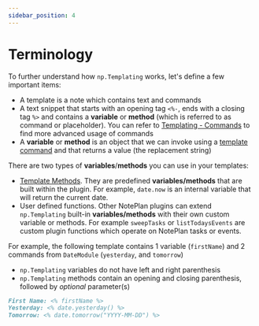 ```yaml
---
sidebar_position: 4
---
```


# Terminology
To further understand how `np.Templating` works, let's define a few important items:

- A template is a note which contains text and commands
- A text snippet that starts with an opening tag `<%-`, ends with a closing tag `%>` and contains a **variable** or **method** (which is referred to as command or placeholder). You can refer to [Templating - Commands](/docs/templating-commands/overview) to find more advanced usage of commands
- A **variable** or **method** is an object that we can invoke using a [template command](/docs/templating-commands/overview) and that returns a value (the replacement string)

There are two types of **variables**/**methods** you can use in your templates:

- [Template Methods](/docs/templating-modules/overview). They are predefined **variables/methods** that are built within the plugin. For example, `date.now` is an internal variable that will return the current date.
- User defined functions. Other NotePlan plugins can extend `np.Templating` built-in **variables/methods** with their own custom variable or methods. For example `sweepTasks` or `listTodaysEvents` are custom plugin functions which operate on NotePlan tasks or events.

For example, the following template contains 1 variable (`firstName`) and 2 commands from `DateModule` (`yesterday`, and `tomorrow`)
- `np.Templating` variables do not have left and right parenthesis
- `np.Templating` methods contain an opening and closing parenthesis, followed by _optional_ parameter(s)

```markdown
First Name: <% firstName %>
Yesterday: <% date.yesterday() %>
Tomorrow: <% date.tomorrow("YYYY-MM-DD") %>
```

